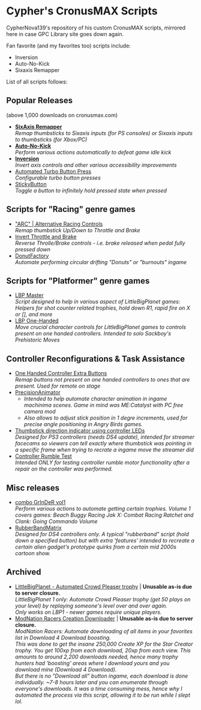 # Cypher's CronusMAX Scripts  
  
CypherNova139's repository of his custom CronusMAX scripts, mirrored here in case GPC Library site goes down again.  
  
Fan favorite (and my favorites too) scripts include:  
 - Inversion  
 - Auto-No-Kick  
 - Sixaxis Remapper  
   
List of all scripts follows:   
   
## Popular Releases  
(above 1,000 downloads on cronusmax.com)  
- **[SixAxis Remapper](Releases/Sixaxis%20Remapper/Sixaxis%20Remapper.gpc)**  
*Remap thumbsticks to Sixaxis inputs (for PS consoles) or Sixaxis inputs to thumbsticks (for Xbox/PC)*  
- **[Auto-No-Kick](Releases/Auto-No-Kick/Auto-No-Kick.gpc)**  
*Perform various actions automatically to defeat game idle kick*  
- **[Inversion](Releases/Inversion/Inversion.gpc)**  
*Invert axis controls and other various accessibility improvements*  
- [Automated Turbo Button Press](Releases/Automated%20Turbo%20Button%20Press/Automated%20Turbo%%20Press.gpc)  
*Configurable turbo button presses*  
- [StickyButton](Releases/StickyButton/StickyButton.gpc)  
*Toggle a button to infinitely hold pressed state when pressed*  
  
## Scripts for "Racing" genre games  
- ["ARC" | Alternative Racing Controls](Releases/Racing/ARC%20Alternative%20Racing%20Controls.gpc)  
*Remap thumbstick Up/Down to Throttle and Brake*  
- [Invert Throttle and Brake](Releases/Racing/Invert%20Throttle%20and%20Brake.gpc)  
*Reverse Throlle/Brake controls - i.e. brake released when pedal fully pressed down*  
- [DonutFactory](Releases/Racing/DonutFactory.gpc)  
*Automate performing circular drifting "Donuts" or "burnouts" ingame*  
  
## Scripts for "Platformer" genre games  
- [LBP Master](Releases/LBP/LBP%20Master.gpc)  
*Script designed to help in various aspect of LittleBigPlanet games: Helpers for shot counter related trophies, hold down R1, rapid fire on X or [], and more*  
- [LBP One-Handed](Releases/LBP/LBP%20One-Handed.gpc)  
*Move crucial character controls for LittleBigPlanet games to controls present on one handed controllers. Intended to solo Sackboy's Prehistoric Moves*  
  
## Controller Reconfigurations & Task Assistance  
- [One Handed Controller Extra Buttons](Releases/One%20Handed%20Controller%20Extra%20Buttons/One%20Handed%20Controller%20Extra%20Buttons.gpc)  
*Remap buttons not present on one handed controllers to ones that are present. Used for remote on stage*  
- [PrecisionAnimator](Releases/PrecisionAnimator/PrecisionAnimator.gpc)  
	- *Intended to help automate character animation in ingame machinima scenes. Game in mind was ME:Catalyst with PC free camera mod*  
	- *Also allows to adjust stick position in 1 degre increments, used for precise angle positioning in Angry Birds games.*   
- [Thumbstick direction indicator using controller LEDs](Releases/misc/DirectionIndicator.gpc)  
*Designed for PS3 controllers (needs DS4 update), intended for streamer facecams so viewers can tell exactly where thumbstick was pointing in a specific frame when trying to recrate a ingame move the streamer did*  
- [Controller Rumble Test](Releases/misc/Controller%20Rumble%20Test.gpc)  
*Intended ONLY for testing controller rumble motor functionality after a repair on the controller was performed.*  
  
## Misc releases  
- [combo GrInDeR vol1](Releases/misc/combo%20GrInDeR%20vol1.gpc)  
*Perform various actions to automate getting certain trophies. Volume 1 covers games:  Beach Buggy Racing Jak X: Combat Racing Ratchet and Clank: Going Commando Volume*  
- [RubberBandMatrix](Releases/misc/RubberBandMatrix.gpc)  
*Designed for DS4 controllers only. A typical "rubberband" script (hold down a specified button) but with extra 'features' intended to recreate a certain alien gadget's prototype quirks from a certain mid 2000s cartoon show.*  
  
  
  
  
## Archived  
- [LittleBigPlanet - Automated Crowd Pleaser trophy](Releases/Archived/LittleBigPlanet%20-%20Automated%20Crowd%20Pleaser%20trophy.gpc) | **Unusable as-is due to server closure.**  
*LittleBigPlanet 1 only: Automate Crowd Pleaser trophy (get 50 plays on your level) by replaying someone's level over and over again.*    
*Only works on LBP1 - newer games require unique players.*    
- [ModNation Racers Creation Downloader](Releases/Archived/ModNation%20Racers%20Creation%20Downloader.gpc) | **Unusable as-is due to server closure.**  
*ModNation Racers: Automate downloading of all items in your favorites list in Download 4 Download boosting.*  
*This was done to get the insane 250,000 Create XP for the Star Creator trophy. You get 100xp from each download, 20xp from each view. This amounts to around 2,200 downloads needed, hence many trophy hunters had 'boosting' areas where I download yours and you download mine (Download 4 Download).*  
*But there is no "Download all" button ingame, each download is done individually. ~7-8 hours later and you can enumerate through everyone's downloads. It was a time consuming mess, hence why I automated the process via this script, allowing it to be run while I slept lol.*   